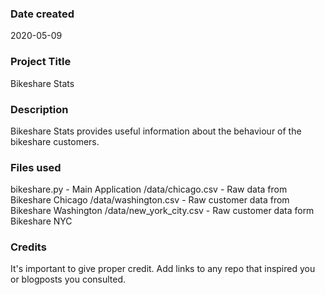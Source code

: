 ### Date created
2020-05-09

### Project Title
Bikeshare Stats

### Description
Bikeshare Stats provides useful information about the behaviour of the bikeshare customers.

### Files used
bikeshare.py - Main Application
/data/chicago.csv - Raw data from Bikeshare Chicago
/data/washington.csv - Raw customer data from Bikeshare Washington
/data/new_york_city.csv - Raw customer data form Bikeshare NYC

### Credits
It's important to give proper credit. Add links to any repo that inspired you or blogposts you consulted.
